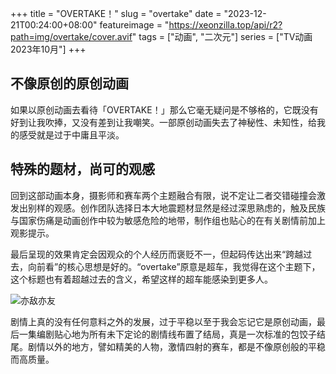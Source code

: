 +++
title = "OVERTAKE！"
slug = "overtake"
date = "2023-12-21T00:24:00+08:00"
featureimage = "https://xeonzilla.top/api/r2?path=img/overtake/cover.avif"
tags = ["动画", "二次元"]
series = ["TV动画 2023年10月"]
+++
## 不像原创的原创动画
如果以原创动画去看待「OVERTAKE！」那么它毫无疑问是不够格的，它既没有好到让我吹捧，又没有差到让我嘲笑。一部原创动画失去了神秘性、未知性，给我的感受就是过于中庸且平淡。

## 特殊的题材，尚可的观感
回到这部动画本身，摄影师和赛车两个主题融合有限，说不定让二者交错碰撞会激发出别样的观感。创作团队选择日本大地震题材显然是经过深思熟虑的，触及民族与国家伤痛是动画创作中较为敏感危险的地带，制作组也贴心的在有关剧情前加上观影提示。

最后呈现的效果肯定会因观众的个人经历而褒贬不一，但起码传达出来“跨越过去，向前看”的核心思想是好的。“overtake”原意是超车，我觉得在这个主题下，这个标题也有着超越过去的含义，希望这样的超车能感染到更多人。

![亦敌亦友](https://xeonzilla.top/api/r2?path=img/overtake/01.avif "亦敌亦友")

剧情上真的没有任何意料之外的发展，过于平稳以至于我会忘记它是原创动画，最后一集编剧贴心地为所有未下定论的剧情线布置了结局，真是一次标准的包饺子结尾。剧情以外的地方，譬如精美的人物，激情四射的赛车，都是不像原创般的平稳而高质量。